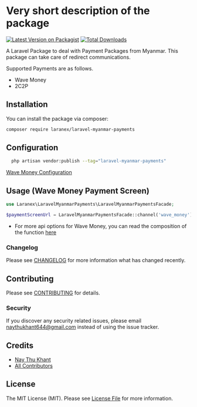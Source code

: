 # Very short description of the package

[![Latest Version on Packagist](https://img.shields.io/packagist/v/Laranex/laravel-myanmar-payments.svg?style=flat-square)](https://packagist.org/packages/Laranex/laravel-myanmar-payments)
[![Total Downloads](https://img.shields.io/packagist/dt/Laranex/laravel-myanmar-payments.svg?style=flat-square)](https://packagist.org/packages/Laranex/laravel-myanmar-payments)

A Laravel Package to deal with Payment Packages from Myanmar. This package can take care of redirect communications.

Supported Payments are as follows.

- Wave Money
- 2C2P

## Installation

You can install the package via composer:

```bash
composer require laranex/laravel-myanmar-payments
```

## Configuration

```bash
  php artisan vendor:publish --tag="laravel-myanmar-payments"
```

[Wave Money Configuration](https://github.com/DigitalMoneyMyanmar/wppg-documentation#23-environment)

## Usage (Wave Money Payment Screen)

```php
use Laranex\LaravelMyanmarPayments\LaravelMyanmarPaymentsFacade;

$paymentScreenUrl = LaravelMyanmarPaymentsFacade::channel('wave_money')->getPaymentScreenUrl($items, $orderId, $amount, $merchantReferenceId, $backendResultUrl);
```
- For more api options for Wave Money, you can read the composition of the function [here](src/LaravelMyanmarPayments.php)

### Changelog

Please see [CHANGELOG](CHANGELOG.md) for more information what has changed recently.

## Contributing

Please see [CONTRIBUTING](CONTRIBUTING.md) for details.

### Security

If you discover any security related issues, please email naythukhant644@gmail.com instead of using the issue tracker.

## Credits

- [Nay Thu Khant](https://github.com/naythukhant)
- [All Contributors](../../contributors)

## License

The MIT License (MIT). Please see [License File](LICENSE.md) for more information.
